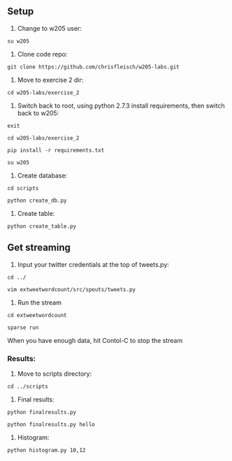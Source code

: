 ## Setup
  1. Change to w205 user:

  `su w205`

  1. Clone code repo:

  `git clone https://github.com/chrisfleisch/w205-labs.git`

1. Move to exercise 2 dir:

 `cd w205-labs/exercise_2`

1. Switch back to root, using python 2.7.3 install requirements, then switch back to w205:

 `exit`

 `cd w205-labs/exercise_2`

 `pip install -r requirements.txt`

 `su w205`

1. Create database:

 `cd scripts`

 `python create_db.py`

1. Create table:

 `python create_table.py`

## Get streaming

 1. Input your twitter credentials at the top of tweets.py:

 `cd ../`

 `vim extweetwordcount/src/spouts/tweets.py`

 1. Run the stream

 `cd extweetwordcount`

 `sparse run`

 When you have enough data, hit Contol-C to stop the stream

### Results:

1. Move to scripts directory:

 `cd ../scripts`

1. Final results:

 `python finalresults.py`

 `python finalresults.py hello`

1. Histogram:

 `python histogram.py 10,12`
